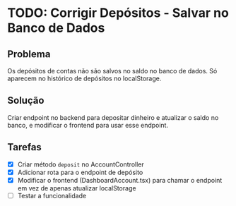 # TODO: Corrigir Depósitos - Salvar no Banco de Dados

## Problema
Os depósitos de contas não são salvos no saldo no banco de dados. Só aparecem no histórico de depósitos no localStorage.

## Solução
Criar endpoint no backend para depositar dinheiro e atualizar o saldo no banco, e modificar o frontend para usar esse endpoint.

## Tarefas
- [x] Criar método `deposit` no AccountController
- [x] Adicionar rota para o endpoint de depósito
- [x] Modificar o frontend (DashboardAccount.tsx) para chamar o endpoint em vez de apenas atualizar localStorage
- [ ] Testar a funcionalidade
